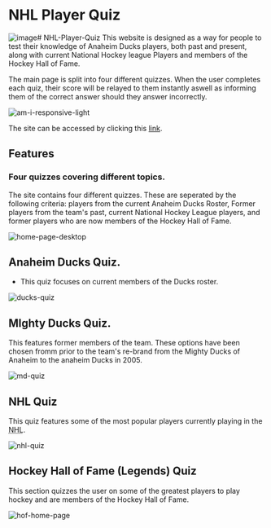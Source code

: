 # NHL Player Quiz

![image](https://github.com/paddyhockey1/NHL-Player-Quiz/assets/170856162/c68d740e-4364-4019-a11c-3a9142b6e110)# NHL-Player-Quiz
This website is designed as a way for people to test their knowledge of Anaheim Ducks players, both past and present, along with current National Hockey league Players and members of the Hockey Hall of Fame.

The main page is split into four different quizzes. When the user completes each quiz, their score will be relayed to them instantly aswell as informing them of the correct answer should they answer incorrectly.

![am-i-responsive-light](https://github.com/paddyhockey1/NHL-Player-Quiz/assets/170856162/5833016a-9eef-444e-ae30-b1b76d01afa3)

The site can be accessed by clicking this [link](https://paddyhockey1.github.io/NHL-Player-Quiz/).

## Features

### Four quizzes covering different topics.
The site contains four different quizzes. These are seperated by the following criteria: players from the current Anaheim Ducks Roster, Former players from the team's past, current National Hockey League players, and former players who are now members of the Hockey Hall of Fame.

![home-page-desktop](https://github.com/paddyhockey1/NHL-Player-Quiz/assets/170856162/61729991-3fce-4d90-8a96-07bc7bb9b1c7)

## Anaheim Ducks Quiz.
* This quiz focuses on current members of the Ducks roster. 

![ducks-quiz](https://github.com/paddyhockey1/NHL-Player-Quiz/assets/170856162/e9e0ba91-32c6-4be8-b174-940ff459c04f)

## MIghty Ducks Quiz.

This features former members of the team. These options have been chosen fromm prior to the team's re-brand from the Mighty Ducks of Anaheim to the anaheim Ducks in 2005.

![md-quiz](https://github.com/paddyhockey1/NHL-Player-Quiz/assets/170856162/b60f2e66-09c1-4f4b-a07e-dca8446ab511)

## NHL Quiz

This quiz features some of the most popular players currently playing in the <abbr title="National Hockey League">NHL</abbr>.

![nhl-quiz](https://github.com/paddyhockey1/NHL-Player-Quiz/assets/170856162/19af9d32-9973-4d18-bf67-a79411eb40da)

## Hockey Hall of Fame (Legends) Quiz

This section quizzes the user on some of the greatest players to play hockey and are members of the Hockey Hall of Fame.

![hof-home-page](https://github.com/paddyhockey1/NHL-Player-Quiz/assets/170856162/3e296de1-acd1-427e-9706-a3571b672646)

